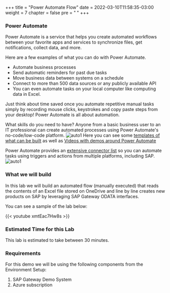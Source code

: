 +++
title = "Power Automate Flow"
date = 2022-03-10T11:58:35-03:00
weight = 7
chapter = false
pre = "<b> </b>"
+++

### Power Automate

Power Automate is a service that helps you create automated workflows between your favorite apps and services to synchronize files, get notifications, collect data, and more.

Here are a few examples of what you can do with Power Automate.

- Automate business processes
- Send automatic reminders for past due tasks
- Move business data between systems on a schedule
- Connect to more than 500 data sources or any publicly available API
- You can even automate tasks on your local computer like computing data in Excel.

Just think about time saved once you automate repetitive manual tasks simply by recording mouse clicks, keystrokes and copy paste steps from your desktop! Power Automate is all about automation.

What skills do you need to have? Anyone from a basic business user to an IT professional can create automated processes using Power Automate's no-code/low-code platform.
![auto1](/images/auto-flow.png?height=500px)
Here you can see some [templates of what can be built](https://powerautomate.microsoft.com/en-us/templates/) as well as [Videos with demos around Power Automate](https://www.youtube.com/channel/UCG98S4lL7nwlN8dxSF322bA)

Power Automate provides an [extensive connector list](https://powerautomate.microsoft.com/en-us/connectors/) so you can automate tasks using triggers and actions from multiple platforms, including SAP. 
![auto1](/images/auto-connectors.png?height=400px)

### What we will build

In this lab we will build an automated flow (manually executed) that reads the contents of an Excel file stored on OneDrive and line by line creates new products on SAP by leveraging SAP Gateway ODATA interfaces.

You can see a sample of the lab below: 

{{< youtube xmtEac7Hw8s >}}

### Estimated Time for this Lab

This lab is estimated to take between 30 minutes. 

### Requirements

For this demo we will be using the following components from the Environment Setup: 

1. SAP Gateway Demo System
2. Azure subscription

